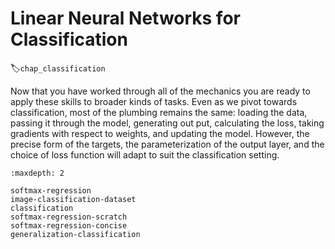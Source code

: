 # Linear Neural Networks for Classification
:label:`chap_classification`

Now that you have worked through all of the mechanics
you are ready to apply these skills to broader kinds of tasks.
Even as we pivot towards classification,
most of the plumbing remains the same:
loading the data, passing it through the model,
generating out put, calculating the loss,
taking gradients with respect to weights,
and updating the model.
However, the precise form of the targets,
the parameterization of the output layer,
and the choice of loss function will adapt
to suit the classification setting.

```toc
:maxdepth: 2

softmax-regression
image-classification-dataset
classification
softmax-regression-scratch
softmax-regression-concise
generalization-classification
```

